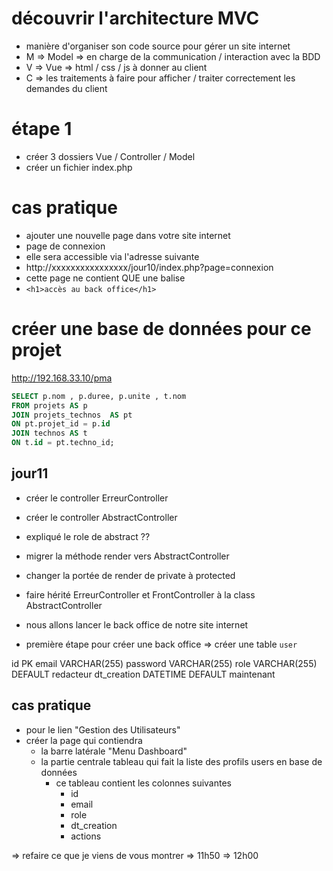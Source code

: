 # découvrir l'architecture MVC 

- manière d'organiser son code source pour gérer un site internet 
- M => Model => en charge de la communication / interaction avec la BDD
- V => Vue => html / css / js à donner au client
- C => les traitements à faire pour afficher / traiter correctement les demandes du client

# étape 1
- créer 3 dossiers Vue / Controller / Model
- créer un fichier index.php

# cas pratique

- ajouter une nouvelle page dans votre site internet 
- page de connexion
- elle sera accessible via l'adresse suivante
- http://xxxxxxxxxxxxxxxx/jour10/index.php?page=connexion
- cette page ne contient QUE une balise 
- `<h1>accès au back office</h1>`

# créer une base de données pour ce projet 

<http://192.168.33.10/pma>

```sql
SELECT p.nom , p.duree, p.unite , t.nom  
FROM projets AS p
JOIN projets_technos  AS pt 
ON pt.projet_id = p.id 
JOIN technos AS t 
ON t.id = pt.techno_id;
```


## jour11

- créer le controller ErreurController
- créer le controller AbstractController
- expliqué le role de abstract ??
- migrer la méthode render vers AbstractController
- changer la portée de render de private  à protected 
- faire hérité ErreurController et FrontController à la class AbstractController

- nous allons lancer le back office de notre site internet
- première étape pour créer une back office => créer une table `user`

id PK
email VARCHAR(255)
password VARCHAR(255)
role VARCHAR(255) DEFAULT redacteur
dt_creation DATETIME DEFAULT maintenant 

## cas pratique

- pour le lien "Gestion des Utilisateurs"
- créer la page qui contiendra
    - la barre latérale "Menu Dashboard"
    - la partie centrale tableau qui fait la liste des profils users en base de données
        - ce tableau contient les colonnes suivantes
            - id
            - email
            - role
            - dt_creation
            - actions

=> refaire ce que je viens de vous montrer => 11h50 => 12h00